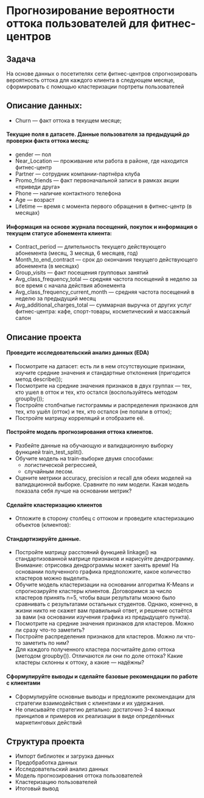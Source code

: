 # Прогнозирование вероятности оттока пользователей для фитнес-центров
## Задача
На основе данных о посетителях сети фитнес-центров спрогнозировать вероятность оттока для каждого клиента в следующем месяце, сформировать с помощью кластеризации портреты пользователей
## Описание данных:
- Churn — факт оттока в текущем месяце;
#### Текущие поля в датасете. Данные пользователя за предыдущий до проверки факта оттока месяц:
- gender — пол
- Near_Location — проживание или работа в районе, где находится фитнес-центр
- Partner — сотрудник компании-партнёра клуба
- Promo_friends — факт первоначальной записи в рамках акции «приведи друга»
- Phone — наличие контактного телефона
- Age — возраст
- Lifetime — время с момента первого обращения в фитнес-центр (в месяцах)
#### Информация на основе журнала посещений, покупок и информация о текущем статусе абонемента клиента:
- Contract_period — длительность текущего действующего абонемента (месяц, 3 месяца, 6 месяцев, год)
- Month_to_end_contract — срок до окончания текущего действующего абонемента (в месяцах)
- Group_visits — факт посещения групповых занятий
- Avg_class_frequency_total — средняя частота посещений в неделю за все время с начала действия абонемента
- Avg_class_frequency_current_month — средняя частота посещений в неделю за предыдущий месяц
- Avg_additional_charges_total — суммарная выручка от других услуг фитнес-центра: кафе, спорт-товары, косметический и массажный салон
## Описание проекта
#### Проведите исследовательский анализ данных (EDA)
- Посмотрите на датасет: есть ли в нем отсутствующие признаки, изучите средние значения и стандартные отклонения (пригодится метод describe());
- Посмотрите на средние значения признаков в двух группах — тех, кто ушел в отток и тех, кто остался (воспользуйтесь методом groupby());
- Постройте столбчатые гистограммы и распределения признаков для тех, кто ушёл (отток) и тех, кто остался (не попали в отток);
- Постройте матрицу корреляций и отобразите её.
#### Постройте модель прогнозирования оттока клиентов.
- Разбейте данные на обучающую и валидационную выборку функцией train_test_split().
- Обучите модель на train-выборке двумя способами:
  - логистической регрессией,
  - случайным лесом.
- Оцените метрики accuracy, precision и recall для обеих моделей на валидационной выборке. Сравните по ним модели. Какая модель показала себя лучше на основании метрик?
#### Сделайте кластеризацию клиентов
- Отложите в сторону столбец с оттоком и проведите кластеризацию объектов (клиентов):
#### Стандартизируйте данные.
- Постройте матрицу расстояний функцией linkage() на стандартизованной матрице признаков и нарисуйте дендрограмму. Внимание: отрисовка дендрограммы может занять время! На основании полученного графика предположите, какое количество кластеров можно выделить.
- Обучите модель кластеризации на основании алгоритма K-Means и спрогнозируйте кластеры клиентов. Договоримся за число кластеров принять n=5, чтобы ваши результаты можно было сравнивать с результатами остальных студентов. Однако, конечно, в жизни никто не скажет вам правильный ответ, и решение остаётся за вами (на основании изучения графика из предыдущего пункта).
- Посмотрите на средние значения признаков для кластеров. Можно ли сразу что-то заметить?
- Постройте распределения признаков для кластеров. Можно ли что-то заметить по ним?
- Для каждого полученного кластера посчитайте долю оттока (методом groupby()). Отличаются ли они по доле оттока? Какие кластеры склонны к оттоку, а какие — надёжны?
#### Сформулируйте выводы и сделайте базовые рекомендации по работе с клиентами
- Сформулируйте основные выводы и предложите рекомендации для стратегии взаимодействия с клиентами и их удержания.
- Не описывайте стратегию детально: достаточно 3-4 важных принципов и примеров их реализации в виде определённых маркетинговых действий
## Структура проекта
- Импорт библиотек и загрузка данных
- Предобработка данных
- Исследовательский анализ данных
- Модель прогнозирования оттока пользователей
- Кластеризацию пользователей
- Итоговый вывод
